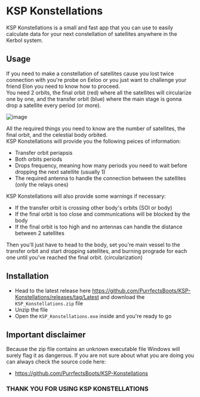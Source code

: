 # KSP Konstellations

KSP Konstellations is a small and fast app that you can use to easily calculate data for your next constellation of satellites anywhere in the Kerbol system.

## Usage
If you need to make a constellation of satellites cause you lost twice connection with you're probe on Eeloo or you just want to challenge your friend Elon you need to know how to proceed.<br>
You need 2 orbits, the final orbit (red) where all the satellites will circularize one by one, and the transfer orbit (blue) where the main stage is gonna drop a satellite every period (or more).

![image](https://user-images.githubusercontent.com/79790839/225386603-98a2ff86-2414-4592-895a-48718a19c13f.png)

All the required things you need to know are the number of satellites, the final orbit, and the celestial body orbited.<br>
KSP Konstellations will provide you the following peices of information:
- Transfer orbit periapsis
- Both orbits periods
- Drops frequency, meaning how many periods you need to wait before dropping the next satellite (usually 1)
- The required antenna to handle the connection between the satellites (only the relays ones)

KSP Konstellations will also provide some warnings if necessary:
- If the transfer orbit is crossing other body's orbits (SOI or body)
- If the final orbit is too close and communications will be blocked by the body
- If the final orbit is too high and no antennas can handle the distance between 2 satellites

Then you'll just have to head to the body, set you're main vessel to the transfer orbit and start dropping satellites, and burning prograde for each one until you've reached the final orbit. (circularization)

## Installation

- Head to the latest release here https://github.com/PurrfectsBoots/KSP-Konstellations/releases/tag/Latest and download the `KSP_Konstellations.zip` file
- Unzip the file
- Open the `KSP_Konstellations.exe` inside and you're ready to go

## Important disclaimer
Because the zip file contains an unknown executable file Windows will surely flag it as dangerous. If you are not sure about what you are doing you can always check the source code here: 
- https://github.com/PurrfectsBoots/KSP-Konstellations

### THANK YOU FOR USING KSP KONSTELLATIONS
